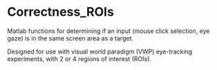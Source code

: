 # Correctness_ROIs
Matlab functions for determining if an input (mouse click selection, eye gaze) is in the same screen area as a target.

Designed for use with visual world paradigm (VWP) eye-tracking experiments, with 2 or 4 regions of interest (ROIs).
